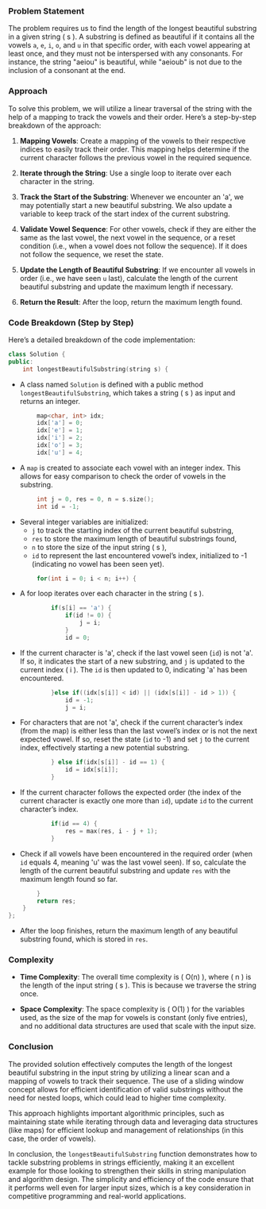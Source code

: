 ### Problem Statement

The problem requires us to find the length of the longest beautiful substring in a given string \( s \). A substring is defined as beautiful if it contains all the vowels `a`, `e`, `i`, `o`, and `u` in that specific order, with each vowel appearing at least once, and they must not be interspersed with any consonants. For instance, the string "aeiou" is beautiful, while "aeioub" is not due to the inclusion of a consonant at the end.

### Approach

To solve this problem, we will utilize a linear traversal of the string with the help of a mapping to track the vowels and their order. Here’s a step-by-step breakdown of the approach:

1. **Mapping Vowels**: Create a mapping of the vowels to their respective indices to easily track their order. This mapping helps determine if the current character follows the previous vowel in the required sequence.

2. **Iterate through the String**: Use a single loop to iterate over each character in the string. 

3. **Track the Start of the Substring**: Whenever we encounter an 'a', we may potentially start a new beautiful substring. We also update a variable to keep track of the start index of the current substring.

4. **Validate Vowel Sequence**: For other vowels, check if they are either the same as the last vowel, the next vowel in the sequence, or a reset condition (i.e., when a vowel does not follow the sequence). If it does not follow the sequence, we reset the state.

5. **Update the Length of Beautiful Substring**: If we encounter all vowels in order (i.e., we have seen `u` last), calculate the length of the current beautiful substring and update the maximum length if necessary.

6. **Return the Result**: After the loop, return the maximum length found.

### Code Breakdown (Step by Step)

Here’s a detailed breakdown of the code implementation:

```cpp
class Solution {
public:
    int longestBeautifulSubstring(string s) {
```
- A class named `Solution` is defined with a public method `longestBeautifulSubstring`, which takes a string \( s \) as input and returns an integer.

```cpp
        map<char, int> idx;
        idx['a'] = 0;
        idx['e'] = 1;
        idx['i'] = 2;
        idx['o'] = 3;
        idx['u'] = 4;
```
- A `map` is created to associate each vowel with an integer index. This allows for easy comparison to check the order of vowels in the substring.

```cpp
        int j = 0, res = 0, n = s.size();
        int id = -1;
```
- Several integer variables are initialized: 
  - `j` to track the starting index of the current beautiful substring,
  - `res` to store the maximum length of beautiful substrings found, 
  - `n` to store the size of the input string \( s \),
  - `id` to represent the last encountered vowel’s index, initialized to -1 (indicating no vowel has been seen yet).

```cpp
        for(int i = 0; i < n; i++) {
```
- A for loop iterates over each character in the string \( s \).

```cpp
            if(s[i] == 'a') {
                if(id != 0) {                 
                    j = i;
                }
                id = 0;
```
- If the current character is 'a', check if the last vowel seen (`id`) is not 'a'. If so, it indicates the start of a new substring, and `j` is updated to the current index \( i \). The `id` is then updated to 0, indicating 'a' has been encountered.

```cpp
            }else if((idx[s[i]] < id) || (idx[s[i]] - id > 1)) {
                id = -1;
                j = i;
```
- For characters that are not 'a', check if the current character’s index (from the map) is either less than the last vowel’s index or is not the next expected vowel. If so, reset the state (`id` to -1) and set `j` to the current index, effectively starting a new potential substring.

```cpp
            } else if(idx[s[i]] - id == 1) {
                id = idx[s[i]];
            }
```
- If the current character follows the expected order (the index of the current character is exactly one more than `id`), update `id` to the current character’s index.

```cpp
            if(id == 4) {
                res = max(res, i - j + 1);
            }
```
- Check if all vowels have been encountered in the required order (when `id` equals 4, meaning 'u' was the last vowel seen). If so, calculate the length of the current beautiful substring and update `res` with the maximum length found so far.

```cpp
        }
        return res;
    }
};
```
- After the loop finishes, return the maximum length of any beautiful substring found, which is stored in `res`.

### Complexity

- **Time Complexity**: The overall time complexity is \( O(n) \), where \( n \) is the length of the input string \( s \). This is because we traverse the string once.

- **Space Complexity**: The space complexity is \( O(1) \) for the variables used, as the size of the map for vowels is constant (only five entries), and no additional data structures are used that scale with the input size.

### Conclusion

The provided solution effectively computes the length of the longest beautiful substring in the input string by utilizing a linear scan and a mapping of vowels to track their sequence. The use of a sliding window concept allows for efficient identification of valid substrings without the need for nested loops, which could lead to higher time complexity.

This approach highlights important algorithmic principles, such as maintaining state while iterating through data and leveraging data structures (like maps) for efficient lookup and management of relationships (in this case, the order of vowels). 

In conclusion, the `longestBeautifulSubstring` function demonstrates how to tackle substring problems in strings efficiently, making it an excellent example for those looking to strengthen their skills in string manipulation and algorithm design. The simplicity and efficiency of the code ensure that it performs well even for larger input sizes, which is a key consideration in competitive programming and real-world applications.